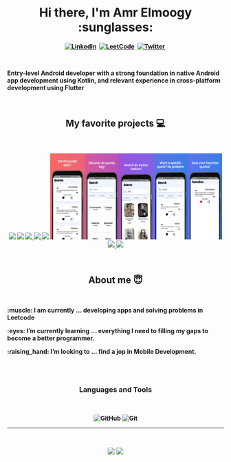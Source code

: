 <p>
  <h1 align="center"><b>Hi there, I'm Amr Elmoogy :sunglasses:	</h1>
</p>
<p align="center">
<a href="https://www.linkedin.com/in/amr-elmoogy-623192189/"><img src="https://img.shields.io/badge/LinkedIn-0077B5?style=for-the-badge&logo=linkedin&logoColor=white" alt="LinkedIn" /></a>&nbsp;
<a href="https://leetcode.com/elmoogy/"><img src="https://img.shields.io/badge/-LeetCode-FFA116?style=for-the-badge&logo=LeetCode&logoColor=black" alt="LeetCode" /></a>&nbsp;
<a href="https://twitter.com/ElmoogyM"><img src="https://img.shields.io/badge/Twitter-1DA1F2?style=for-the-badge&logo=twitter&logoColor=white" alt="Twitter" /></a>&nbsp;
</p>
<br />

<p>Entry-level Android developer with a strong foundation in native Android app development using Kotlin, and
relevant experience in cross-platform development using Flutter</p>
<br />

<h2 align="center">My favorite projects 💻</h2>
<br />

<p align="center">


  <img width="400" src ="https://user-images.githubusercontent.com/47532331/189239436-974c97c5-7788-4744-a39a-c5df9c9ce296.png" />
  <img width = "400" src = "https://user-images.githubusercontent.com/47532331/189239744-7bdd956d-9088-406d-a1c0-d82ca2a57a06.png" />
 <a href="https://github.com/AmrMagdyElmoogy/Task_manager">
  <img align="" src="https://github-readme-stats.vercel.app/api/pin/?username=AmrMagdyElmoogy&repo=Task_manager&theme=tokyonight" />
</a>
  <a href="https://github.com/YallaBusCorp/YallaBUS-flutter">
  <img align="" src="https://github-readme-stats.vercel.app/api/pin/?username=YallaBusCorp&repo=YallaBUS-flutter&theme=tokyonight" />
</a>
<img width="400" src ="https://user-images.githubusercontent.com/47532331/189240240-5b241aa9-1b5c-4df1-b408-d3446db1e900.png" />
<img width="400" height = 200 src ="https://github.com/AmrMagdyElmoogy/Quotes/blob/main/app/src/main/res/drawable/mered_image.png" />
<a href="https://github.com/AmrMagdyElmoogy/Recipes">
  <img align="" src="https://github-readme-stats.vercel.app/api/pin/?username=AmrMagdyElmoogy&repo=Recipes&theme=tokyonight" />
</a>
<a href="https://github.com/AmrMagdyElmoogy/Quotes">
  <img align="" src="https://github-readme-stats.vercel.app/api/pin/?username=AmrMagdyElmoogy&repo=Quotes&theme=tokyonight" />
</a>
</p>

<br />


<h2 align="center">About me 😇</h2>
<br />
<p>:muscle: I am currently ... developing apps and solving problems in Leetcode</p>
<p>:eyes: I’m currently learning ... everything I need to filling my gaps to become a better programmer.</p>
<p>:raising_hand: I’m looking to ... find a jop in Mobile Development.</p>

<br />
<br />
<p>
<h3 align="center"> Languages and Tools</h3>
</p>
<br />
<p align="center">

<img alt="GitHub" width="40px" src="https://docs.google.com/uc?export=download&id=1fkb6h66GdyddiOlDGXZecngQQoFs9yV0" />
<img alt="Git" width="40px" src="https://raw.githubusercontent.com/jmnote/z-icons/master/svg/git.svg" />
</p>


---

<br />
<p align="center">
<img src="https://github-readme-stats.vercel.app/api?username=AmrMagdyElmoogy&theme=radical&show_icons=true" width="410"/>
<img src="https://github-readme-stats.vercel.app/api/top-langs/?username=AmrMagdyElmoogy&layout=compact&theme=radical" width="400" />
</p>
